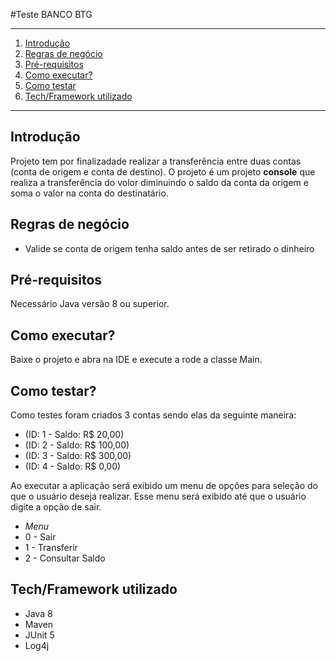 #Teste BANCO BTG

*******
 1. [Introdução](#introdução)
 2. [Regras de negócio](#regras-de-negócio)
 3. [Pré-requisitos](#pré-requisitos)
 4. [Como executar?](#como-executar)
 5. [Como testar](#como-testar)
 6. [Tech/Framework utilizado](#techframework-utilizado)
 
 *******
 
  ## Introdução
  
  Projeto tem por finalizadade realizar a transferência entre duas contas (conta de origem e conta de destino).
  O projeto é um projeto **console** que realiza a transferência do volor diminuindo o saldo da conta da origem e soma o
  valor na conta do destinatário.
  
  ## Regras de negócio 
  - Valide se conta de origem tenha saldo antes de ser retirado o dinheiro
  
  ## Pré-requisitos
   Necessário Java versão 8 ou superior.
   
  ## Como executar?
  
  Baixe o projeto e abra na IDE e execute a rode a classe Main.
  
  ## Como testar?
  Como testes foram criados 3 contas sendo elas da seguinte maneira:
  - (ID: 1 - Saldo: R$ 20,00)
  - (ID: 2 - Saldo: R$ 100,00)
  - (ID: 3 - Saldo: R$ 300,00)
  - (ID: 4 - Saldo: R$ 0,00)
  
  Ao executar a aplicação será exibido um menu de opções para seleção do que o usuário deseja realizar. Esse menu será
  exibido até que o usuário digite a opção de sair.
  
  - *Menu*
  - 0 - Sair
  - 1 - Transferir
  - 2 - Consultar Saldo
  
  ## Tech/Framework utilizado
  - Java 8
  - Maven
  - JUnit 5
  - Log4j
